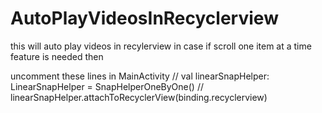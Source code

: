 # AutoPlayVideosInRecyclerview

this will auto play videos in recylerview 
in case if scroll one item at a time feature is needed then

uncomment these lines in MainActivity
//        val linearSnapHelper: LinearSnapHelper = SnapHelperOneByOne()
//        linearSnapHelper.attachToRecyclerView(binding.recyclerview)

